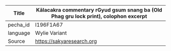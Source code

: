 |Title | Kālacakra commentary rGyud gsum snang ba (Old Phag gru lock print), colophon excerpt 
| --- | --- 
|pecha_id | I196F1A67
|language | Wylie Variant
|Source | https://sakyaresearch.org
